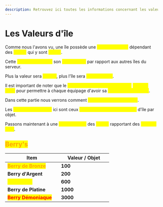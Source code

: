 ```yaml
---
description: Retrouvez ici toutes les informations concernant les valeurs d'île
---
```


# Les Valeurs d'île

Comme nous l'avons vu, une île possède une <mark style="color:yellow;">**certaine valeur**</mark> dépendant des <mark style="color:yellow;">**objets**</mark> qui y sont <mark style="color:yellow;">**posés**</mark>.&#x20;

Cette <mark style="color:yellow;">**valeur détermine**</mark> son <mark style="color:yellow;">**classement**</mark> par rapport aux autres îles du serveur.

Plus la valeur sera <mark style="color:yellow;">**élevée**</mark>, plus l'île sera <mark style="color:yellow;">**haut classée**</mark>.&#x20;

Il est important de noter que le <mark style="color:yellow;">**classement d'île est réinitialisé**</mark> <mark style="color:yellow;">**chaque mois**</mark> pour permettre à chaque équipage d'avoir sa <mark style="color:yellow;">**chance d'y accéder**</mark>.&#x20;

Dans cette partie nous verrons comment <mark style="color:yellow;">**gagner des valeurs d'île**</mark>.&#x20;

Les <mark style="color:yellow;">**éléments présents**</mark> ici sont ceux <mark style="color:yellow;">**octroyant le plus de valeurs**</mark> d'île par objet.

Passons maintenant à une <mark style="color:yellow;">**liste détaillée**</mark> des <mark style="color:yellow;">**objets**</mark> rapportant des <mark style="color:yellow;">**valeurs d'île**</mark>.

## <mark style="color:orange;">Berry's</mark>

<table><thead><tr><th width="160.5547883313515">Item</th><th width="150">Valeur / Objet</th></tr></thead><tbody><tr><td><mark style="color:orange;"><strong>Berry de Bronze</strong></mark></td><td><strong>100</strong></td></tr><tr><td><strong>Berry d'Argent</strong></td><td><strong>200</strong></td></tr><tr><td><mark style="color:yellow;"><strong>Berry d'Or</strong></mark></td><td><strong>600</strong></td></tr><tr><td><strong>Berry de Platine</strong></td><td><strong>1000</strong></td></tr><tr><td><mark style="color:red;"><strong>Berry Démoniaque</strong></mark></td><td><strong>3000</strong></td></tr></tbody></table>
